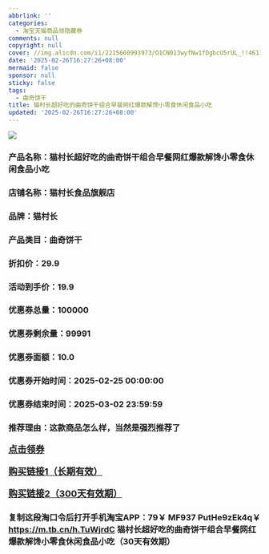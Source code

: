```yaml
---
abbrlink: ''
categories:
  - 淘宝天猫商品领隐藏券
comments: null
copyright: null
cover: //img.alicdn.com/i1/2215660993973/O1CN013wyfNw1fDgbcU5rUL_!!4611686018427387317-0-item_pic.jpg
date: '2025-02-26T16:27:26+08:00'
mermaid: false
sponsor: null
sticky: false
tags:
  - 曲奇饼干
title: 猫村长超好吃的曲奇饼干组合早餐网红爆款解馋小零食休闲食品小吃
updated: '2025-02-26T16:27:26+08:00'
--- 
```


![](//img.alicdn.com/i1/2215660993973/O1CN013wyfNw1fDgbcU5rUL_!!4611686018427387317-0-item_pic.jpg)

### 产品名称：猫村长超好吃的曲奇饼干组合早餐网红爆款解馋小零食休闲食品小吃
### 店铺名称：猫村长食品旗舰店
### 品牌：猫村长
### 产品类目：曲奇饼干
### 折扣价：29.9
### 活动到手价：19.9
### 优惠券总量：100000
### 优惠券剩余量：99991
### 优惠券面额：10.0
### 优惠券开始时间：2025-02-25 00:00:00	
### 优惠券结束时间：2025-03-02 23:59:59	
### 推荐理由：这款商品怎么样，当然是强烈推荐了

<p style="font-size: 18px; font-weight: bold;">
  <a href="https://uland.taobao.com/coupon/edetail?e=OveVKRATEFylhHvvyUNXZfh8CuWt5YH551NtNRhtOmRbAr5lEQUJXZ8AsJG4II6MoHrCu6dSOnt2oDuJLQ1w1ts0DutijiXZM1siQ7kRpHjabAJjl9LutbeJpu0lau43I2dusPv1Pt%2Bha8P8GfkY4NVqM6BWlz38FCuaTFIvtjFB2XNmc%2BP6v%2Fxmxmm3pjzSDWQ5VxhtacggJup5pr83WPMNr87aVHyKilZ8XD5fNXz7IYr%2BG5ZU%2BXK6PPQCPjq0%2F3DzJsYqbLWzCgc74FmVfYItjoeIQyVbrR61%2B8m60q3JTE40kLCuKW2nO759ufRuonv6QcvcARY%3D&traceId=0b515d4517407227641888116d126c&union_lens=lensId%3AOPT%401740722777%4021677a41_0da8_1954b29ac83_552d%4001%40eyJmbG9vcklkIjo3MzM1NH0ie" target="_blank">点击领券</a>
</p>
<p style="font-size: 18px; font-weight: bold;">
  <a href="https://s.click.taobao.com/t?e=m%3D2%26s%3DLnIfQtvKR7pw4vFB6t2Z2ueEDrYVVa64K7Vc7tFgwiHjf2vlNIV67uW8xal2bDKcNq%2BDna%2F8eQf3ID%2FV1RqsF4wnCJeELi4I%2FIEn%2BS1IjHAB0ghlTd7WlZVm%2FOAUUFw71qrpxiwMoCNxc1AtbZGVS1a0J7nGytflp8mP0PiVaKfitoVb9kRalboFJGiE4Y2ABZ4M1FBRbmMqa%2FK6WCt3zOMPOtL313rJIEG%2F1RCY4cwCo7IEh%2BVvG3B6Jd9pUfrR1KilmKsn0wzOwDMfXFgMfuYp7RXpkL9DODZEK7sGdj1xKmPmpIKZsA%3D%3D" target="_blank">购买链接1（长期有效）</a>
</p>
<p style="font-size: 18px; font-weight: bold;">
  <a href="https://s.click.taobao.com/jPIIRYs" target="_blank">购买链接2（300天有效期）</a>
</p>

### 复制这段淘口令后打开手机淘宝APP：79￥ MF937 PutHe9zEk4q￥ https://m.tb.cn/h.TuWjrdC  猫村长超好吃的曲奇饼干组合早餐网红爆款解馋小零食休闲食品小吃（30天有效期）
